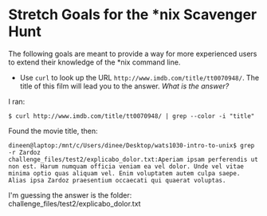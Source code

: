 # Stretch Goals for the *nix Scavenger Hunt

The following goals are meant to provide a way for more experienced users to
extend their knowledge of the *nix command line.

* Use `curl` to look up the URL `http://www.imdb.com/title/tt0070948/`. The title of this film will lead you to the answer. *What is the answer?*

I ran:
``` 
$ curl http://www.imdb.com/title/tt0070948/ | grep --color -i "title"
```
Found the movie title, then:

```
dineen@laptop:/mnt/c/Users/dinee/Desktop/wats1030-intro-to-unix$ grep -r Zardoz
challenge_files/test2/explicabo_dolor.txt:Aperiam ipsam perferendis ut non est. Harum numquam officia veniam ea vel dolor. Unde vel vitae minima optio quas aliquam vel. Enim voluptatem autem culpa saepe. Alias ipsa Zardoz praesentium occaecati qui quaerat voluptas.
```

I'm guessing the answer is the folder:  challenge_files/test2/explicabo_dolor.txt
